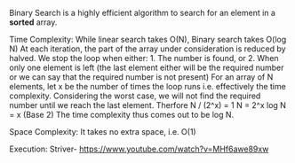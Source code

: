 Binary Search is a highly efficient algorithm to search for an element in a **sorted** array.

Time Complexity: While linear search takes O(N), Binary search takes O(log N)
                 At each iteration, the part of the array under consideration is reduced by halved.
                 We stop the loop when either: 1. The number is found, or 
                                               2. When only one element is left (the last element either will be the required number or we can say that the required number is not present)
                 For an array of N elements, let x be the number of times the loop runs i.e. effectively the time complexity.
                 Considering the worst case, we will not find the required number until we reach the last element.
                 Therfore N / (2^x) = 1
                 N = 2^x
                 log N = x  (Base 2)
                 The time complexity thus comes out to be log N.
                 
Space Complexity: It takes no extra space, i.e. O(1)

Execution: Striver- https://www.youtube.com/watch?v=MHf6awe89xw
